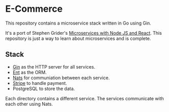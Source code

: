 # E-Commerce

This repository contains a microservice stack written in Go using Gin.

It's a port of Stephen Grider's [Microservices with Node JS and React](https://www.udemy.com/course/microservices-with-node-js-and-react/).
This repository is just a way to learn about microservices and is complete.

## Stack

- [Gin](https://github.com/gin-gonic/gin) as the HTTP server for all services.
- [Ent](https://entgo.io/) as the ORM.
- [Nats](https://nats.io/) for communiation between each service.
- [Stripe](https://stripe.com/) to handle payment.
- PostgreSQL to store the data.

Each directory contains a different service. The services communicate with each other using Nats.

